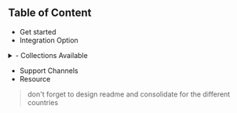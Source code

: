 ## Table of Content
- Get started
- Integration Option

<details>
<summary>
- Collections Available
</summary>

    - Nigeria
    - Ghana
    - Kenya
    - Rwanda
    - Uganda
    - Francophone Africa
</details>

- Support Channels
- Resource

> don't forget to design readme and consolidate for the different countries
